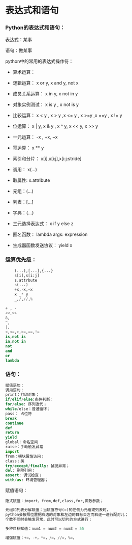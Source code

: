 # 表达式和语句

### Python的表达式和语句：

表达式：某事  

语句：做某事

python中的常用的表达式操作符：

-    算术运算：
-    逻辑运算：
        x or y, x and y, not x
-    成员关系运算：
        x in y, x not in y
-    对象实例测试：
        x is y , x not is y
-    比较运算：
        x &lt; y , x &gt; y ,x &lt;= y , x &gt;=y ,x ==y , x != y
-    位运算：
        x \| y, x & y , x ^ y, x &lt;&lt; y, x &gt;&gt; y
-    一元运算：
        -x , +x, ~x
-    幂运算：
        x \*\* y
-    索引和分片：
        x\[i\],x\[i:j\],x\[i:j:stride\]
-    调用：
        x\(...\)
-    取属性:
        x.attribute
-    元组：\(...\)
-    列表：\[...\]
-    字典：{...}


- 三元选择表达式： 
    x if y else z

- 匿名函数：
    lambda args: expression

- 生成器函数发送协议： yield x


### 运算优先级：
```python
    (...),[...],{...}
    s[i],s[i:j]
    s.attrbute
    s(...)
    +x,-x,~x
    x _* y
    _,/,//,%

```

```python
+ , -
<<,>>
&,
^,
|,
<,<=,>,>=,==,!=
is,not is
in,not in
not
and
or
lambda
```

### 语句：

```python
赋值语句：
调用语句：
print：打印对象；
if/elif/else:条件判断:
for/else: 序列迭代；
while/else：普通循环；
pass： 占位符
break
continue
def
return
yield
global：命名空间
raise：手动触发异常
import
from：模块属性访问；
class：类
try/except/finally: 捕捉异常；
del: 删除引用；
assert: 调试检查；
with/as: 环境管理器；
```

赋值语句：

    隐式赋值：import，from,def,class,for,函数参数；

```python
元组和列表分解赋值：当赋值符号(=)的左侧为元组或列表时，
python会按照位置把右边的对象和左边的目标自左而右逐一进行配对儿；
个数不同时会触发异常，此时可以切片的方式进行；

多种目标赋值：num1 = num2 = num3 = 55

增强赋值：+=，-+，*=，/=，//=，%=，
```

